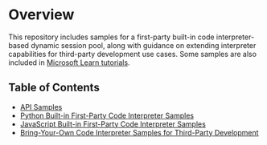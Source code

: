 # Overview

This repository includes samples for a first-party built-in code interpreter-based dynamic session pool, along with guidance on extending interpreter capabilities for third-party development use cases. Some samples are also included in [Microsoft Learn tutorials](https://learn.microsoft.com/en-us/azure/container-apps).

## Table of Contents
- [API Samples](./api-samples.md)
- [Python Built-in First-Party Code Interpreter Samples](./python/README.md)
- [JavaScript Built-in First-Party Code Interpreter Samples](./javascript/README.md)
- [Bring-Your-Own Code Interpreter Samples for Third-Party Development](./bring-your-own-code-interpreter/README.md)